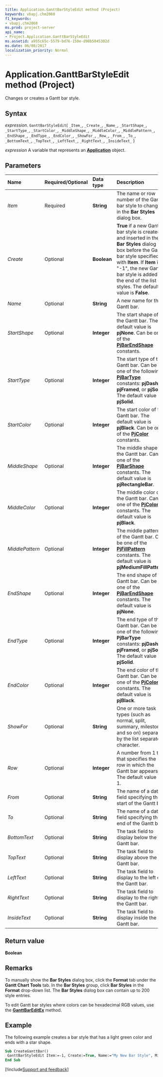 ```yaml
---
title: Application.GanttBarStyleEdit method (Project)
keywords: vbapj.chm2060
f1_keywords:
- vbapj.chm2060
ms.prod: project-server
api_name:
- Project.Application.GanttBarStyleEdit
ms.assetid: a955c65c-5579-bd76-150e-d98b5045302d
ms.date: 06/08/2017
localization_priority: Normal
---
```



# Application.GanttBarStyleEdit method (Project)

Changes or creates a Gantt bar style.


## Syntax

_expression_. `GanttBarStyleEdit`( `_Item_`, `_Create_`, `_Name_`, `_StartShape_`, `_StartType_`, `_StartColor_`, `_MiddleShape_`, `_MiddleColor_`, `_MiddlePattern_`, `_EndShape_`, `_EndType_`, `_EndColor_`, `_ShowFor_`, `_Row_`, `_From_`, `_To_`, `_BottomText_`, `_TopText_`, `_LeftText_`, `_RightText_`, `_InsideText_` )

_expression_ A variable that represents an **[Application](Project.Application.md)** object.


## Parameters



|Name|Required/Optional|Data type|Description|
|:-----|:-----|:-----|:-----|
| _Item_|Required|**String**|The name or row number of the Gantt bar style to change in the  **Bar Styles** dialog box.|
| _Create_|Optional|**Boolean**|**True** if a new Gantt bar style is created and inserted in the **Bar Styles** dialog box before the Gantt bar style specified with **Item**. If **Item** is "-1", the new Gantt bar style is added to the end of the list of styles. The default value is **False**.|
| _Name_|Optional|**String**|A new name for the Gantt bar.|
| _StartShape_|Optional|**Integer**|The start shape of the Gantt bar. The default value is  **pjNone**. Can be one of the **[PjBarEndShape](Project.PjBarEndShape.md)** constants.|
| _StartType_|Optional|**Integer**|The start type of the Gantt bar. Can be one of the following  **[PjBarType](Project.PjBarType.md)** constants: **pjDashed**, **pjFramed**, or **pjSolid**. The default value is **pjSolid**.|
| _StartColor_|Optional|**Integer**|The start color of the Gantt bar. The default value is  **pjBlack**. Can be one of the **[PjColor](Project.PjColor.md)** constants.|
| _MiddleShape_|Optional|**Integer**|The middle shape of the Gantt bar. Can be one of the  **[PjBarShape](Project.PjBarShape.md)** constants. The default value is **pjRectangleBar**.|
| _MiddleColor_|Optional|**Integer**|The middle color of the Gantt bar. Can be one of the  **[PjColor](Project.PjColor.md)** constants. The default value is **pjBlack**.|
| _MiddlePattern_|Optional|**Integer**|The middle pattern of the Gantt bar. Can be one of the  **[PjFillPattern](Project.PjFillPattern.md)** constants. The default value is **pjMediumFillPattern**.|
| _EndShape_|Optional|**Integer**|The end shape of the Gantt bar. Can be one of the  **[PjBarEndShape](Project.PjBarEndShape.md)** constants. The default value is **pjNone**.|
| _EndType_|Optional|**Integer**|The end type of the Gantt bar. Can be one of the following  **PjBarType** constants: **pjDashed**, **pjFramed**, or **pjSolid**. The default value is **pjSolid**.|
| _EndColor_|Optional|**Integer**|The end color of the Gantt bar. Can be one of the  **[PjColor](Project.PjColor.md)** constants. The default value is **pjBlack**.|
| _ShowFor_|Optional|**String**|One or more task types (such as normal, split, summary, milestone, and so on) separated by the list separator character.|
| _Row_|Optional|**Integer**|A number from 1 to 4 that specifies the row in which the Gantt bar appears. The default value is 1.|
| _From_|Optional|**String**|The name of a date field specifying the start of the Gantt bar.|
| _To_|Optional|**String**|The name of a date field specifying the end of the Gantt bar.|
| _BottomText_|Optional|**String**|The task field to display below the Gantt bar.|
| _TopText_|Optional|**String**|The task field to display above the Gantt bar.|
| _LeftText_|Optional|**String**|The task field to display to the left of the Gantt bar.|
| _RightText_|Optional|**String**|The task field to display to the right of the Gantt bar.|
| _InsideText_|Optional|**String**|The task field to display inside the Gantt bar.|

## Return value

 **Boolean**


## Remarks

To manually show the  **Bar Styles** dialog box, click the **Format** tab under the **Gantt Chart Tools** tab. In the **Bar Styles** group, click **Bar Styles** in the **Format** drop-down list. The **Bar Styles** dialog box can contain up to 200 style entries.

To edit Gantt bar styles where colors can be hexadecimal RGB values, use the  **[GanttBarEditEx](Project.Application.GanttBarEditEx.md)** method.


## Example

The following example creates a bar style that has a light green color and ends with a star shape.


```vb
Sub CreateGanttBar() 
 GanttBarStyleEdit Item:=-1, Create:=True, Name:="My New Bar Style", MiddleColor:=pjLime, EndShape:=pjStar 
End Sub
```

[!include[Support and feedback](~/includes/feedback-boilerplate.md)]